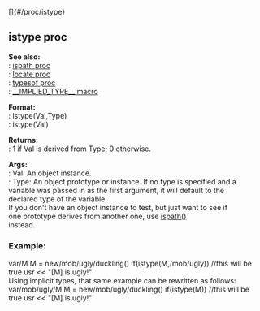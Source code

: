 []{#/proc/istype}    
## istype proc    
**See also:**    
:   [ispath proc](/ref/proc/ispath/ispath.md)    
:   [locate proc](/ref/proc/locate/locate.md)    
:   [typesof proc](/ref/proc/typesof/typesof.md)    
:   [\_\_IMPLIED_TYPE\_\_ macro](/ref/DM/preprocessor/__IMPLIED_TYPE__/__IMPLIED_TYPE__.md)    
<!-- -->    
**Format:**    
:   istype(Val,Type)    
:   istype(Val)    
<!-- -->    
**Returns:**    
:   1 if Val is derived from Type; 0 otherwise.    
<!-- -->    
**Args:**    
:   Val: An object instance.    
:   Type: An object prototype or instance. If no type is specified and a    
    variable was passed in as the first argument, it will default to the    
    declared type of the variable.    
If you don\'t have an object instance to test, but just want to see if    
one prototype derives from another one, use [ispath()](/ref/proc/ispath/ispath.md)    
instead.    
### Example:    
var/M M = new/mob/ugly/duckling() if(istype(M,/mob/ugly)) //this will be    
true usr \<\< \"\[M\] is ugly!\"    
Using implicit types, that same example can be rewritten as follows:    
var/mob/ugly/M M = new/mob/ugly/duckling() if(istype(M)) //this will be    
true usr \<\< \"\[M\] is ugly!\"  
